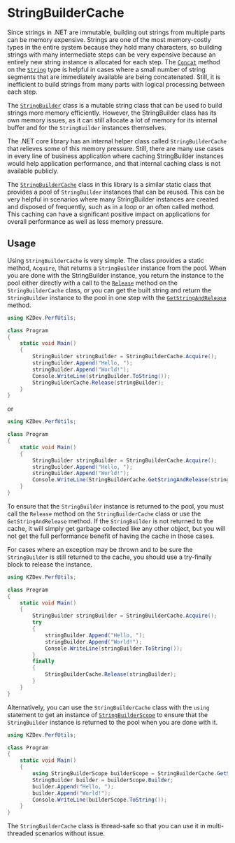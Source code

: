 # StringBuilderCache

Since strings in .NET are immutable, building out strings from multiple parts can be memory expensive. Strings are one of the most memory-costly types in the entire system because they hold many characters, so building strings with many intermediate steps can be very expensive because an entirely new string instance is allocated for each step. The [`Concat`](xref:System.String.Concat*) method on the [`String`](xref:System.String) type is helpful in cases where a small number of string segments that are immediately available are being concatenated. Still, it is inefficient to build strings from many parts with logical processing between each step.

The [`StringBuilder`](xref:System.Text.StringBuilder) class is a mutable string class that can be used to build strings more memory efficiently. However, the StringBuilder class has its own memory issues, as it can still allocate a lot of memory for its internal buffer and for the `StringBuilder` instances themselves.

The .NET core library has an internal helper class called `StringBuilderCache` that relieves some of this memory pressure. Still, there are many use cases in every line of business application where caching StringBuilder instances would help application performance, and that internal caching class is not available publicly.

The [`StringBuilderCache`](xref:KZDev.PerfUtils.StringBuilderCache) class in this library is a similar static class that provides a pool of `StringBuilder` instances that can be reused. This can be very helpful in scenarios where many StringBuilder instances are created and disposed of frequently, such as in a loop or an often called method. This caching can have a significant positive impact on applications for overall performance as well as less memory pressure.

## Usage

Using `StringBuilderCache` is very simple. The class provides a static method, `Acquire`, that returns a `StringBuilder` instance from the pool. When you are done with the StringBuilder instance, you return the instance to the pool either directly with a call to the [`Release`](xref:KZDev.PerfUtils.StringBuilderCache.Release) method on the `StringBuilderCache` class, or you can get the built string and return the `StringBuilder` instance to the pool in one step with the [`GetStringAndRelease`](xref:KZDev.PerfUtils.StringBuilderCache.GetStringAndRelease) method.

```csharp
using KZDev.PerfUtils;

class Program
{
	static void Main()
	{
		StringBuilder stringBuilder = StringBuilderCache.Acquire();
		stringBuilder.Append("Hello, ");
		stringBuilder.Append("World!");
		Console.WriteLine(stringBuilder.ToString());
		StringBuilderCache.Release(stringBuilder);
	}
}
```

or

```csharp
using KZDev.PerfUtils;

class Program
{
	static void Main()
	{
		StringBuilder stringBuilder = StringBuilderCache.Acquire();
		stringBuilder.Append("Hello, ");
		stringBuilder.Append("World!");
		Console.WriteLine(StringBuilderCache.GetStringAndRelease(stringBuilder));
	}
}
```

To ensure that the `StringBuilder` instance is returned to the pool, you must call the `Release` method on the `StringBuilderCache` class or use the `GetStringAndRelease` method. If the `StringBuilder` is not returned to the cache, it will simply get garbage collected like any other object, but you will not get the full performance benefit of having the cache in those cases. 

For cases where an exception may be thrown and to be sure the `StringBuilder` is still returned to the cache, you should use a try-finally block to release the instance.

```csharp
using KZDev.PerfUtils;

class Program
{
	static void Main()
	{
		StringBuilder stringBuilder = StringBuilderCache.Acquire();
		try
		{
			stringBuilder.Append("Hello, ");
			stringBuilder.Append("World!");
			Console.WriteLine(stringBuilder.ToString());
		}
		finally
		{
			StringBuilderCache.Release(stringBuilder);
		}
	}
}
```

Alternatively, you can use the `StringBuilderCache` class with the `using` statement to get an instance of [`StringBuilderScope`](xref:KZDev.PerfUtils.StringBuilderScope) to ensure that the `StringBuilder` instance is returned to the pool when you are done with it.

```csharp
using KZDev.PerfUtils;

class Program
{
	static void Main()
	{
		using StringBuilderScope builderScope = StringBuilderCache.GetScope();
		StringBuilder builder = builderScope.Builder;
		builder.Append("Hello, ");
		builder.Append("World!");
		Console.WriteLine(builderScope.ToString());
	}
}
```

The `StringBuilderCache` class is thread-safe so that you can use it in multi-threaded scenarios without issue.